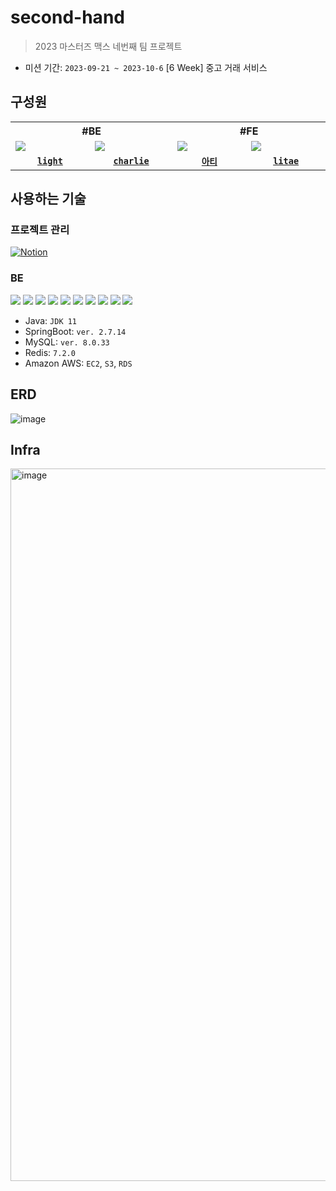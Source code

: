 # second-hand
> 2023 마스터즈 맥스 네번째 팀 프로젝트
- 미션 기간: `2023-09-21 ~ 2023-10-6` [6 Week]
중고 거래 서비스
## 구성원

<table>
  <tr>
    <th colspan="2">#BE</th>
    <th colspan="2">#FE</th>
  </tr>
  <tr>
    <td width="150">
      <img src="https://avatars.githubusercontent.com/u/100547825?v=4" />
    </td>
    <td width="150">
      <img src="https://avatars.githubusercontent.com/u/98310007?v=4" />
    <td width="150">
      <img src="https://avatars.githubusercontent.com/u/95265031?v=4" />
    </td>
    <td width="150">
      <img src="https://avatars.githubusercontent.com/u/109706689?v=4" />
    </td>
  </tr>
  <tr>
    <td align="center">
      <code><a href="https://github.com/DOEKYONG"><strong>light</strong></a></code>
    </td>
    <td align="center">
      <code><a href="https://github.com/CDBchan"><strong>charlie</strong></a></code>
    </td>
    <td align="center">
      <code><a href="https://github.com/lolWK"><strong>아티</strong></a></code>
    </td>
    <td align="center">
      <code><a href="https://github.com/qkdflrgs"><strong>litae</strong></a></code>
    </td>
  </tr>
</table>

## 사용하는 기술
### 프로젝트 관리
[![Notion](https://img.shields.io/badge/Notion-000000.svg?style=for-the-badge&logo=Notion&logoColor=white)](https://placid-fork-b42.notion.site/SecondHand-BE-A-a00c7636a4db4c1f982b4bbe81694b9b?pvs=4)

### BE
![](https://img.shields.io/badge/Java-007396?style=flat&logo=OpenJDK&logoColor=white)
![](https://img.shields.io/badge/SpringBoot-6DB33F?style=flat&logo=SpringBoot&logoColor=white)
![](https://img.shields.io/badge/MySQL-4479A1?style=flat&logo=MySQL&logoColor=white)
![](https://img.shields.io/badge/GitHub_Actions-2088FF?style=flat&logo=githubactions&logoColor=white)
![](https://img.shields.io/badge/-NginX-269539?style=flat&amp;logo=Nginx&amp;logoColor=white)
![](https://img.shields.io/badge/-Docker-2496ED?style=flat&amp;logo=Docker&amp;logoColor=white)
![](https://img.shields.io/badge/AWS%20EC2-FA7343?style=flat&logo=amazonec2&logoColor=white)
![](https://img.shields.io/badge/-AWS_S3-569A31?style=flat&amp;logo=Amazon-S3&amp;logoColor=white)
![](https://img.shields.io/badge/AWS_RDS-527FFF?style=flat&logo=amazonrds&logoColor=white)
![](https://img.shields.io/badge/Redis-FF4D4D?style=flat&logo=redis&logoColor=white)

- Java: `JDK 11`
- SpringBoot: `ver. 2.7.14`
- MySQL: `ver. 8.0.33`
- Redis: `7.2.0`
- Amazon AWS: `EC2`, `S3`, `RDS`

## ERD
![image](https://github.com/masters2023-project-06-second-hand/be-a/assets/100547825/675dcfcf-5809-445a-98c2-d4cbea8c346a)


## Infra
<img width="1140" alt="image" src="https://github.com/masters2023-project-06-second-hand/be-a/assets/98310007/b22129e7-7307-4f9f-bdd2-77d179c028c2">



